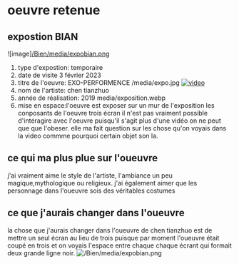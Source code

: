 # oeuvre retenue

  ## expostion BIAN 
![image][/Bien/media/expobian.png](media/GitHub_selection_fichier_image.png)


1. type d'expostion: temporaire
2. date de visite 3 février 2023
3. titre de l'oeuvre: EXO-PERFORMENCE
/media/expo.jpg
[![ video](http://img.youtube.com/nPgtnbH7UHo&t=2s/0.jpg)](http://www.youtube.com/watch?v=nPgtnbH7UHo&t=2s)
4. nom de l'artiste: chen tianzhuo
5. année de réalisation: 2019
  media/exposition.webp
 6. mise en espace:l'oeuvre est exposer sur un mur de l'exposition
 les conposants de l'oeuvre trois écran
 il n'est pas vraiment possible d'intéragire avec l'oeuvre puisqu'il s'agit plus d'une vidéo on ne peut que que l'obeser. elle ma fait question sur les chose qu'on voyais dans la video commme pourquoi certain objet son la.

 ## ce qui ma plus plue sur l'oueuvre 
 j'ai vraiment aime le style de l'artiste, l'ambiance un peu magique,mythologique ou religieux.
 j'ai également aimer que les personnage dans l'oueuvre sois des véritables costumes

 ## ce que j'aurais changer dans l'oueuvre
  la chose que j'aurais changer dans l'oueuvre de chen tianzhuo est de mettre un seul écran au lieu de trois puisque par moment l'oueuvre était coupé en trois et on voyais l'espace entre chaque chaque écrant qui formait deux grande ligne noir.
  ![/Bien/media/expobian.png](media/GitHub_selection_fichier_image.png)
